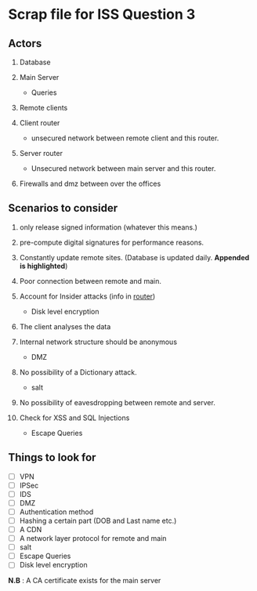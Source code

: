 # Scrap file for ISS Question 3


## Actors
  1.  Database

  2.    Main Server
        -    Queries
  3.  Remote clients
  4.  Client router
        -   unsecured network between remote client and this router.
  5.  Server router
       - Unsecured network between main server and this router.
  6.  Firewalls and dmz between over the offices
## Scenarios to consider
   1.   only release signed information (whatever this means.)
   1.   pre-compute digital signatures for performance reasons.
   2.   Constantly update remote sites. (Database is updated daily. **Appended is highlighted**)
   1.   Poor connection between remote and main.
   
   2.   Account for Insider attacks (info in [router](#Actors))
         - Disk level encryption
   3.   The client analyses the data
   4.   Internal network structure should be anonymous
        - DMZ
   5.   No possibility of a Dictionary attack.
        - salt
   6.   No possibility of eavesdropping between remote and server.
   7.   Check for XSS and SQL Injections
         -   Escape Queries

## Things to look for
- [ ] VPN
- [ ] IPSec
- [ ] IDS
- [ ] DMZ 
- [ ] Authentication method
- [ ] Hashing a certain part (DOB and Last name etc.)
- [ ] A CDN
- [ ] A network layer protocol for remote and main
- [ ] salt
- [ ] Escape Queries
- [ ] Disk level encryption

**N.B** : A CA certificate exists for the main server
